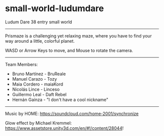 # small-world-ludumdare
Ludum Dare 38 entry small world

---------

Prismaze is a challenging yet relaxing maze, where you have to find your way around a little, colorful planet.

WASD or Arrow Keys to move, and Mouse to rotate the camera. 

---------

Team Members:

* Bruno Martínez - BruReale
* Manuel Carazo - Tozy
* Maia Cordero - maiaKord
* Nicolás Lince - Linceso
* Guillermo Leal - Daft Rebel
* Hernán Gaínza - "I don't have a cool nickname"

---------

Music by HOME:
https://soundcloud.com/home-2001/synchronize

Glow effect by Michael Kremmel:
https://www.assetstore.unity3d.com/en/#!/content/28044!
